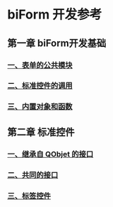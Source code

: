 # biForm 开发参考

## 第一章 biForm开发基础

### [一、表单的公共模块](1-1-public)

### [二、标准控件的调用](1-2-call)
### [三、内置对象和函数](1-3-objects)

## 第二章 标准控件

### [一、继承自 QObjet 的接口](2-1-qobject)

### [二、共同的接口](2-1-qobject)

### [三、标签控件](2-2-label)
